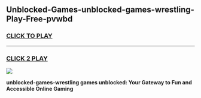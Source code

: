
## Unblocked-Games-unblocked-games-wrestling-Play-Free-pvwbd
<h3>
<a href="https://premium76.site?title=unblocked-games-wrestling&ref=19M">CLICK TO PLAY</a></h3>
<hr>

<h3>
<a href="https://premium76.site?title=unblocked-games-wrestling&ref=19M">CLICK 2 PLAY</a>
  
</h3>

<a href="https://premium76.site?title=unblocked-games-wrestling&ref=19M"><img src="https://clearcache.store/games.png"></a>


**unblocked-games-wrestling games unblocked: Your Gateway to Fun and Accessible Online Gaming**
